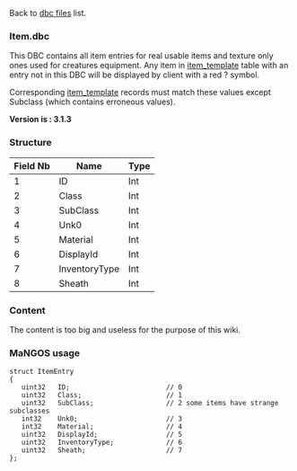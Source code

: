 Back to [dbc files](dbc_files) list.

### Item.dbc

This DBC contains all item entries for real usable items and texture only ones used for creatures equipment. Any item in [item\_template](item_template) table with an entry not in this DBC will be displayed by client with a red ? symbol.

Corresponding [item\_template](item_template) records must match these values except Subclass (which contains erroneous values).

**Version is : 3.1.3**

### Structure

| **Field Nb** | **Name**      | **Type** |
|--------------|---------------|----------|
| 1            | ID            | Int      |
| 2            | Class         | Int      |
| 3            | SubClass      | Int      |
| 4            | Unk0          | Int      |
| 5            | Material      | Int      |
| 6            | DisplayId     | Int      |
| 7            | InventoryType | Int      |
| 8            | Sheath        | Int      |

### Content

The content is too big and useless for the purpose of this wiki.

### MaNGOS usage

    struct ItemEntry
    {
       uint32   ID;                        // 0
       uint32   Class;                     // 1
       uint32   SubClass;                  // 2 some items have strange subclasses
       int32    Unk0;                      // 3
       int32    Material;                  // 4
       uint32   DisplayId;                 // 5
       uint32   InventoryType;             // 6
       uint32   Sheath;                    // 7
    };
